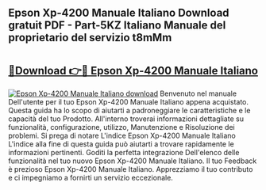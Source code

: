 ## Epson Xp-4200 Manuale Italiano Download gratuit PDF - Part-5KZ Italiano Manuale del proprietario del servizio t8mMm

# <h2><a href="http://dfdlgwq.blite.top/?on=Epson+Xp-4200+Manuale+Italiano">🔗Download 👉🔴 Epson Xp-4200 Manuale Italiano</a></h2>

[![Epson Xp-4200 Manuale Italiano download](https://i.imgur.com/lujVjoI.png)](http://dfdlgwq.blite.top/?on=Epson+Xp-4200+Manuale+Italiano)
Benvenuto nel manuale Dell'utente per il tuo Epson Xp-4200 Manuale Italiano appena acquistato. Questa guida ha lo scopo di aiutarti a padroneggiare le caratteristiche e le capacità del tuo Prodotto. All'interno troverai informazioni dettagliate su funzionalità, configurazione, utilizzo, Manutenzione e Risoluzione dei problemi. Si prega di notare L'indice Epson Xp-4200 Manuale Italiano L'indice alla fine di questa guida può aiutarti a trovare rapidamente le informazioni pertinenti. Goditi la perfetta integrazione Dell'elenco delle funzionalità nel tuo nuovo Epson Xp-4200 Manuale Italiano. Il tuo Feedback è prezioso Epson Xp-4200 Manuale Italiano. Apprezziamo il tuo contributo e ci impegniamo a fornirti un servizio eccezionale.
